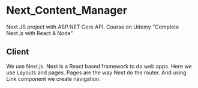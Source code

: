 # Next_Content_Manager
Next JS project with ASP.NET Core API. Course on Udemy "Complete Next.js with React &amp; Node"

## Client
We use Next.js. Next is a React based framework to do web apps.
Here we use Layouts and pages. Pages are the way Next do the router. And using Link component we create navigation.
